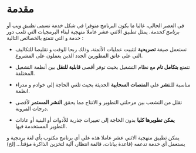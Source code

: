 مقدمة
============

في العصر الحالي، غالبا ما يكون البرنامج متوفرا في شكل خدمة تسمى *تطبيق ويب* أو *برنامج كخدمة*. يمثل تطبيق الاثني عشر عاملا منهجية لبناء البرمجيات التي تلعب دور خدمة  و التي تتمتع بالخصائص التالية :

* تستعمل صيغة **تصريحية** لتثبيت عمليات الأتمتة، وذلك ربحا للوقت و تقليصا للتكاليف التي على عاتق المطورين الجدد الذين يعملون على المشروع.

* تتمتع **بتكامل تام** مع نظام التشغيل بحيث توفر أقصى **قابلية للنقل** بين أنظمة التشغيل المختلفة. 

* مناسبة للـ**نشر** على **المنصات السحابية** الحديثة بحيث تلغي الحاجة إلى خوادم و مدراء انظمة.

* تقلل من التشعب بين مرحلتي التطوير و الانتاج مما يحقق **النشر المستمر** لأقصى درجات المرونة.

* **يمكن تطويرها كليا** بدون الحاجة إلى تغييرات جذرية للأدوات أو البنية أو عادات التطوير المستخدمة فيها.

يمكن تطبيق منهجية الاثني عشر عاملا هذه على أي برنامج مكتوب بأي لغة برمجية و يستعمل أي خدمة تدعمه (قاعدة بيانات، قائمة انتظار، آلية لتخزين الذاكرة مؤقتاً... إلخ)
